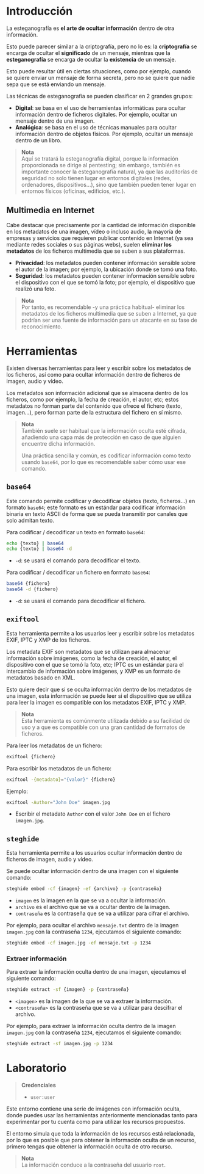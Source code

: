 <!-- Esteganografía -->

# Introducción

La esteganografía es **el arte de ocultar información** dentro de otra información.

Esto puede parecer similar a la criptografía, pero no lo es: la **criptografía** se encarga de ocultar el **significado** de un mensaje, mientras que la **esteganografía** se encarga de ocultar la **existencia** de un mensaje.

Esto puede resultar útil en ciertas situaciones, como por ejemplo, cuando se quiere enviar un mensaje de forma secreta, pero no se quiere que nadie sepa que se está enviando un mensaje.

Las técnicas de esteganografía se pueden clasificar en 2 grandes grupos:

- **Digital**: se basa en el uso de herramientas informáticas para ocultar información dentro de ficheros digitales. Por ejemplo, ocultar un mensaje dentro de una imagen.
- **Analógica**: se basa en el uso de técnicas manuales para ocultar información dentro de objetos físicos. Por ejemplo, ocultar un mensaje dentro de un libro.

> **Nota**  
> Aquí se tratará la esteganografía digital, porque la información proporcionada se dirige al pentesting; sin embargo, también es importante conocer la esteganografía natural, ya que las auditorías de seguridad no solo tienen lugar en entornos digitales (redes, ordenadores, dispositivos...), sino que también pueden tener lugar en entornos físicos (oficinas, edificios, etc.).


## Multimedia en Internet

Cabe destacar que precisamente por la cantidad de información disponible en los metadatos de una imagen, vídeo o incluso audio, la mayoría de empresas y servicios que requieren publicar contenido en Internet (ya sea mediante redes sociales o sus páginas webs), suelen **eliminar los metadatos** de los ficheros multimedia que se suben a sus plataformas.

- **Privacidad**: los metadatos pueden contener información sensible sobre el autor de la imagen; por ejemplo, la ubicación donde se tomó una foto.
- **Seguridad**: los metadatos pueden contener información sensible sobre el dispositivo con el que se tomó la foto; por ejemplo, el dispositivo que realizó una foto.

> **Nota**  
> Por tanto, es recomendable -y una práctica habitual- eliminar los metadatos de los ficheros multimedia que se suben a Internet, ya que podrían ser una fuente de información para un atacante en su fase de reconocimiento.


# Herramientas

Existen diversas herramientas para leer y escribir sobre los metadatos de los ficheros, así como para ocultar información dentro de ficheros de imagen, audio y vídeo.

Los metadatos son información adicional que se almacena dentro de los ficheros, como por ejemplo, la fecha de creación, el autor, etc; estos metadatos no forman parte del contenido que ofrece el fichero (texto, imagen...), pero forman parte de la estructura del fichero en sí mismo.

> **Nota**  
> También suele ser habitual que la información oculta esté cifrada, añadiendo una capa más de protección en caso de que alguien encuentre dicha información.
>
> Una práctica sencilla y común, es codificar información como texto usando `base64`, por lo que es recomendable saber cómo usar ese comando.

## `base64`

Este comando permite codificar y decodificar objetos (texto, ficheros...) en formato `base64`; este formato es un estándar para codificar información binaria en texto ASCII de forma que se pueda transmitir por canales que solo admitan texto.

Para codificar / decodificar un texto en formato `base64`:

```bash
echo {texto} | base64
echo {texto} | base64 -d
```

- `-d`: se usará el comando para decodificar el texto.

Para codificar / decodificar un fichero en formato `base64`:

```bash
base64 {fichero}
base64 -d {fichero}
```

- `-d`: se usará el comando para decodificar el fichero.


## `exiftool`

Esta herramienta permite a los usuarios leer y escribir sobre los metadatos EXIF, IPTC y XMP de los ficheros.

Los metadata EXIF son metadatos que se utilizan para almacenar información sobre imágenes, como la fecha de creación, el autor, el dispositivo con el que se tomó la foto, etc; IPTC es un estándar para el intercambio de información sobre imágenes, y XMP es un formato de metadatos basado en XML.

Esto quiere decir que si se oculta información dentro de los metadatos de una imagen, esta información se puede leer si el dispositivo que se utiliza para leer la imagen es compatible con los metadatos EXIF, IPTC y XMP.

> **Nota**  
> Esta herramienta es comúnmente utilizada debido a su facilidad de uso y a que es compatible con una gran cantidad de formatos de ficheros.

Para leer los metadatos de un fichero:

```bash
exiftool {fichero}
```

Para escribir los metadatos de un fichero:

```bash
exiftool -{metadato}="{valor}" {fichero}
```

Ejemplo:

```bash
exiftool -Author="John Doe" imagen.jpg
```

- Escribir el metadato `Author` con el valor `John Doe` en el fichero `imagen.jpg`.


## `steghide`

Esta herramienta permite a los usuarios ocultar información dentro de ficheros de imagen, audio y vídeo.

Se puede ocultar información dentro de una imagen con el siguiente comando:

```bash
steghide embed -cf {imagen} -ef {archivo} -p {contraseña}
```

- `imagen` es la imagen en la que se va a ocultar la información.
- `archivo` es el archivo que se va a ocultar dentro de la imagen.
- `contraseña` es la contraseña que se va a utilizar para cifrar el archivo.

Por ejemplo, para ocultar el archivo `mensaje.txt` dentro de la imagen `imagen.jpg` con la contraseña `1234`, ejecutamos el siguiente comando:

```bash
steghide embed -cf imagen.jpg -ef mensaje.txt -p 1234
```

### Extraer información

Para extraer la información oculta dentro de una imagen, ejecutamos el siguiente comando:

```bash
steghide extract -sf {imagen} -p {contraseña}
```

- `<imagen>` es la imagen de la que se va a extraer la información.
- `<contraseña>` es la contraseña que se va a utilizar para descifrar el archivo.

Por ejemplo, para extraer la información oculta dentro de la imagen `imagen.jpg` con la contraseña `1234`, ejecutamos el siguiente comando:

```bash
steghide extract -sf imagen.jpg -p 1234
```

# Laboratorio

> **Credenciales**  
> - `user:user`

Este entorno contiene una serie de imágenes con información oculta, donde puedes usar las herramientas anteriormente mencionadas tanto para experimentar por tu cuenta como para utilizar los recursos propuestos.

El entorno simula que toda la información de los recursos está relacionada, por lo que es posible que para obtener la información oculta de un recurso, primero tengas que obtener la información oculta de otro recurso.

> **Nota**  
> La información conduce a la contraseña del usuario `root`.
